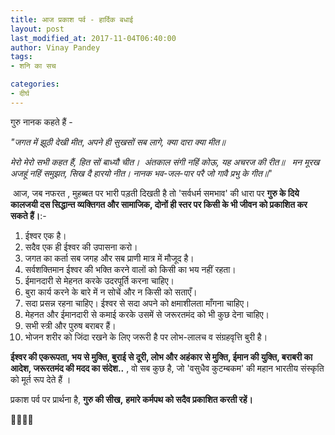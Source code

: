 ```yaml
---
title: आज प्रकाश पर्व - हार्दिक बधाई
layout: post
last_modified_at: 2017-11-04T06:40:00
author: Vinay Pandey
tags:
- शनि का सच

categories:
- दीर्घ
---
```

गुरु नानक कहते हैं - 

*"जगत में झूठी देखी मीत*,
*अपने ही सुखसों सब लागे, क्या दारा क्या मीत॥*

*मेरो मेरो सभी कहत हैं, हित सों बाध्यौ चीत।*
 *अंतकाल संगी नहिं कोऊ, यह अचरज की रीत॥*
 
*मन मूरख अजहूं नहिं समुझत, सिख दै हारयो नीत।*
*नानक भव-जल-पार परै जो गावै प्रभु के गीत॥*"

 आज, जब नफरत , मुहब्बत पर भारी पड़ती दिखती है तो 'सर्वधर्म समभाव' की धारा पर **गुरु के दिये कालजयी दस सिद्धान्त व्यक्तिगत और सामाजिक, दोनों ही स्तर पर किसी के भी जीवन को प्रकाशित कर सकते हैं।**:-

1. ईश्वर एक है। 
2. सदैव एक ही ईश्वर की उपासना करो। 
3. जगत का कर्ता सब जगह और सब प्राणी मात्र में मौजूद है। 
4. सर्वशक्तिमान ईश्वर की भक्ति करने वालों को किसी का भय नहीं रहता। 
5. ईमानदारी से मेहनत करके उदरपूर्ति करना चाहिए। 
6. बुरा कार्य करने के बारे में न सोचें और न किसी को सताएँ। 
7. सदा प्रसन्न रहना चाहिए। ईश्वर से सदा अपने को क्षमाशीलता माँगना चाहिए। 
8. मेहनत और ईमानदारी से कमाई करके उसमें से जरूरतमंद को भी कुछ देना चाहिए। 
9. सभी स्त्री और पुरुष बराबर हैं। 
10. भोजन शरीर को जिंदा रखने के लिए जरूरी है पर लोभ-लालच व संग्रहवृत्ति बुरी है।

**ईश्वर की एकरूपता, भय से मुक्ति, बुराई से दूरी, लोभ और अहंकार से मुक्ति, ईमान की युक्ति, बराबरी का आदेश, जरूरतमंद की मदद का संदेश..** , वो सब कुछ है, जो 'वसुधैव कुटम्बकम' की महान भारतीय संस्कृति को मूर्त रूप देते हैं ।

प्रकाश पर्व पर प्रार्थना है,
**गुरु की सीख,**
**हमारे कर्मपथ को सदैव प्रकाशित करती रहें।**

🙏🌷🌷🙏


